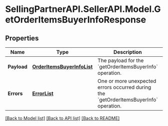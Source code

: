 # SellingPartnerAPI.SellerAPI.Model.GetOrderItemsBuyerInfoResponse
## Properties

Name | Type | Description | Notes
------------ | ------------- | ------------- | -------------
**Payload** | [**OrderItemsBuyerInfoList**](OrderItemsBuyerInfoList.md) | The payload for the &#x60;getOrderItemsBuyerInfo&#x60; operation. | [optional] 
**Errors** | [**ErrorList**](ErrorList.md) | One or more unexpected errors occurred during the &#x60;getOrderItemsBuyerInfo&#x60; operation. | [optional] 

[[Back to Model list]](../README.md#documentation-for-models) [[Back to API list]](../README.md#documentation-for-api-endpoints) [[Back to README]](../README.md)

